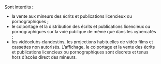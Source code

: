 Sont interdits :
- la vente aux mineurs des écrits et publications licencieux ou pornographiques ;
- le colportage et la distribution des écrits et publications licencieux ou pornographiques sur la voie publique de même que dans les cybercafés ;
- les vidéoclubs clandestins, les projections habituelles de vidéo films et cassettes non autorisés.
L’affichage, le colportage et la vente des écrits et publications licencieux ou pornographiques sont discrets et tenus hors d’accès direct des mineurs.